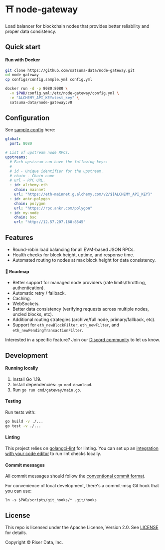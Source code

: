 # ⛩ node-gateway

Load balancer for blockchain nodes that provides better reliability and proper
data consistency.

## Quick start

#### Run with Docker

```sh
git clone https://github.com/satsuma-data/node-gateway.git
cd node-gateway
cp configs/config.sample.yml config.yml

docker run -d -p 8080:8080 \
  -v $PWD/config.yml:/etc/node-gateway/config.yml \
  -e "ALCHEMY_API_KEY=test_key" \
  satsuma-data/node-gateway:v0
```

## Configuration

See [sample config](/configs/config.sample.yml) here:

```yaml
global:
  port: 8080

# List of upstream node RPCs.
upstreams:
  # Each upstream can have the following keys:
  #
  # id - Unique identifier for the upstream.
  # chain - Chain name
  # url - RPC URL.
  - id: alchemy-eth
    chain: mainnet
    url: "https://eth-mainnet.g.alchemy.com/v2/${ALCHEMY_API_KEY}"
  - id: ankr-polygon
    chain: polygon
    url: "https://rpc.ankr.com/polygon"
  - id: my-node
    chain: bsc
    url: "http://12.57.207.168:8545"
```

## Features

- Round-robin load balancing for all EVM-based JSON RPCs.
- Health checks for block height, uptime, and response time.
- Automated routing to nodes at max block height for data consistency.

#### 🔮 Roadmap

- Better support for managed node providers (rate limits/throttling, authentication).
- Automatic retry / fallback.
- Caching.
- WebSockets.
- Better data consistency (verifying requests across multiple nodes, uncled blocks, etc).
- Additional routing strategies (archive/full node, primary/fallback, etc).
- Support for `eth_newBlockFilter`, `eth_newFilter`, and `eth_newPendingTransactionFilter`.

Interested in a specific feature? Join our [Discord community]() to let us know.

## Development

#### Running locally

1. Install Go 1.19.
2. Install dependencies: `go mod download`.
3. Run `go run cmd/gateway/main.go`.

#### Testing

Run tests with:

```sh
go build -v ./...
go test -v ./...
```

#### Linting

This project relies on [golangci-lint](https://github.com/golangci/golangci-lint) for linting. You can set up an [integration with your code editor](https://golangci-lint.run/usage/integrations/) to run lint checks locally.

#### Commit messages

All commit messages should follow the [conventional commit format](https://conventionalcommits.org).

For convenience of local development, there's a commit-msg Git hook that you can use:

```
ln -s $PWD/scripts/git_hooks/* .git/hooks
```

## License

This repo is licensed under the Apache License, Version 2.0. See [LICENSE]() for details.

Copyright © Riser Data, Inc.
